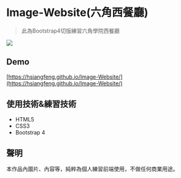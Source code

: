 # Image-Website(六角西餐廳)
> 此為Bootstrap4切版練習六角學院西餐廳

![](https://i.imgur.com/35DYUQQ.png)
## Demo
[https://hsiangfeng.github.io/Image-Website/](https://hsiangfeng.github.io/Image-Website/)
## 使用技術&練習技術
- HTML5
- CSS3
- Bootstrap 4
## 聲明
本作品內圖片、內容等，純粹為個人練習前端使用，不做任何商業用途。